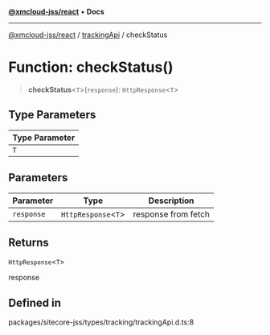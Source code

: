 [**@xmcloud-jss/react**](../../../README.md) • **Docs**

***

[@xmcloud-jss/react](../../../README.md) / [trackingApi](../README.md) / checkStatus

# Function: checkStatus()

> **checkStatus**\<`T`\>(`response`): `HttpResponse`\<`T`\>

## Type Parameters

| Type Parameter |
| ------ |
| `T` |

## Parameters

| Parameter | Type | Description |
| ------ | ------ | ------ |
| `response` | `HttpResponse`\<`T`\> | response from fetch |

## Returns

`HttpResponse`\<`T`\>

response

## Defined in

packages/sitecore-jss/types/tracking/trackingApi.d.ts:8

